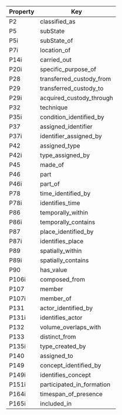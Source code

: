 Property | Key
-------- | ---
P2 | classified_as
P5 | subState
P5i | subState_of
P7i | location_of
P14i | carried_out
P20i | specific_purpose_of
P28 | transferred_custody_from
P29 | transferred_custody_to
P29i | acquired_custody_through
P32 | technique
P35i | condition_identified_by
P37 | assigned_identifier
P37i | identifier_assigned_by
P42 | assigned_type
P42i | type_assigned_by
P45 | made_of
P46 | part
P46i | part_of
P78 | time_identified_by
P78i | identifies_time
P86 | temporally_within
P86i | temporally_contains
P87 | place_identified_by
P87i | identifies_place
P89 | spatially_within
P89i | spatially_contains
P90 | has_value
P106i | composed_from
P107 | member
P107i | member_of
P131 | actor_identified_by
P131i | identifies_actor
P132 | volume_overlaps_with
P133 | distinct_from
P135i | type_created_by
P140 | assigned_to
P149 | concept_identified_by
P149i | identifies_concept
P151i | participated_in_formation
P164i | timespan_of_presence
P165i | included_in